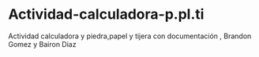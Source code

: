 # Actividad-calculadora-p.pl.ti
Actividad calculadora y piedra,papel y tijera con documentación , Brandon Gomez y Bairon Diaz
